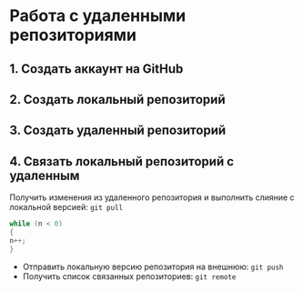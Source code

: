 # Работа с удаленными репозиториями

## 1. Создать аккаунт на GitHub
## 2. Создать локальный репозиторий
## 3. Создать удаленный репозиторий
## 4. Связать локальный репозиторий с удаленным

Получить изменения из удаленного репозитория и выполнить слияние с локальной версией:
`git pull`
```C#
while (n < 0)
{
n++;
}
```

* Отправить локальную версию репозитория на внешнюю:
`git push`
* Получить список связанных репозиториев: `git remote`